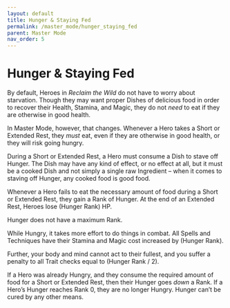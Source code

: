 ```yaml
---
layout: default
title: Hunger & Staying Fed
permalink: /master_mode/hunger_staying_fed
parent: Master Mode
nav_order: 5
---
```


# Hunger & Staying Fed

By default, Heroes in *Reclaim the Wild* do not have to worry about starvation. Though they may want proper Dishes of delicious food in order to recover their Health, Stamina, and Magic, they do not *need* to eat if they are otherwise in good health.

In Master Mode, however, that changes. Whenever a Hero takes a Short or Extended Rest, they *must* eat, even if they are otherwise in good health, or they will risk going hungry.

During a Short or Extended Rest, a Hero must consume a Dish to stave off Hunger. The Dish may have any kind of effect, or no effect at all, but it must be a cooked Dish and not simply a single raw Ingredient – when it comes to staving off Hunger, any cooked food is good food.

Whenever a Hero fails to eat the necessary amount of food during a Short or Extended Rest, they gain a Rank of Hunger. At the end of an Extended Rest, Heroes lose (Hunger Rank) HP.

Hunger does not have a maximum Rank.

While Hungry, it takes more effort to do things in combat. All Spells and Techniques have their Stamina and Magic cost increased by (Hunger Rank).

Further, your body and mind cannot act to their fullest, and you suffer a penalty to all Trait checks equal to (Hunger Rank / 2).

If a Hero was already Hungry, and they consume the required amount of food for a Short or Extended Rest, then their Hunger goes *down* a Rank. If a Hero’s Hunger reaches Rank 0, they are no longer Hungry. Hunger can’t be cured by any other means.